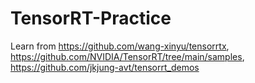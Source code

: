 # TensorRT-Practice
Learn from https://github.com/wang-xinyu/tensorrtx, https://github.com/NVIDIA/TensorRT/tree/main/samples, https://github.com/jkjung-avt/tensorrt_demos
